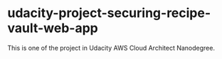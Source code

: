 # udacity-project-securing-recipe-vault-web-app
This is one of the project in Udacity AWS Cloud Architect Nanodegree.
